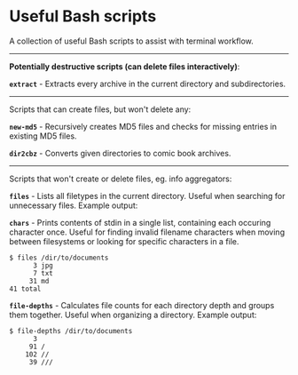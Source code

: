 # Useful Bash scripts

A collection of useful Bash scripts to assist with terminal workflow.

---

__Potentially destructive scripts (can delete files interactively)__:

__`extract`__ - Extracts every archive in the current directory and
subdirectories.

---

Scripts that can create files, but won't delete any:

__`new-md5`__ - Recursively creates MD5 files and checks for missing entries in
existing MD5 files.

__`dir2cbz`__ - Converts given directories to comic book archives.

---

Scripts that won't create or delete files, eg. info aggregators:

__`files`__ - Lists all filetypes in the current directory. Useful when
searching for unnecessary files. Example output:

__`chars`__ - Prints contents of stdin in a single list, containing each
occuring character once. Useful for finding invalid filename characters when
moving between filesystems or looking for specific characters in a file.

```
$ files /dir/to/documents
      3 jpg
      7 txt
     31 md
41 total
```

__`file-depths`__ - Calculates file counts for each directory depth and groups
them together. Useful when organizing a directory. Example output:

```
$ file-depths /dir/to/documents
      3 
     91 /
    102 //
     39 ///
```
